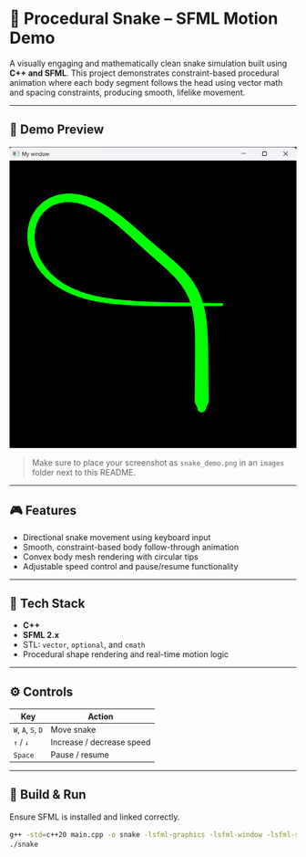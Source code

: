 # 🐍 Procedural Snake – SFML Motion Demo

A visually engaging and mathematically clean snake simulation built using **C++ and SFML**. This project demonstrates constraint-based procedural animation where each body segment follows the head using vector math and spacing constraints, producing smooth, lifelike movement.

---

## 📸 Demo Preview

![Snake Preview](images/snake_demo.png)

> Make sure to place your screenshot as `snake_demo.png` in an `images` folder next to this README.

---

## 🎮 Features

- Directional snake movement using keyboard input
- Smooth, constraint-based body follow-through animation
- Convex body mesh rendering with circular tips
- Adjustable speed control and pause/resume functionality

---

## 🧪 Tech Stack

- **C++**
- **SFML 2.x**
- STL: `vector`, `optional`, and `cmath`
- Procedural shape rendering and real-time motion logic

---

## ⚙️ Controls

| Key                | Action               |
|--------------------|----------------------|
| `W`, `A`, `S`, `D` | Move snake            |
| `↑` / `↓`          | Increase / decrease speed |
| `Space`            | Pause / resume        |

---

## 🚀 Build & Run

Ensure SFML is installed and linked correctly.

```bash
g++ -std=c++20 main.cpp -o snake -lsfml-graphics -lsfml-window -lsfml-system
./snake
